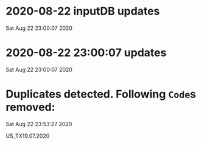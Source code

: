 
# 2020-08-22 inputDB updates 
 Sat Aug 22 23:00:07 2020 


# 2020-08-22 23:00:07 updates 
 Sat Aug 22 23:00:07 2020 


# Duplicates detected. Following `Code`s removed: 
 Sat Aug 22 23:53:27 2020 

US_TX19.07.2020